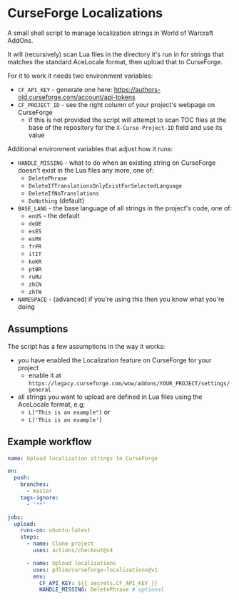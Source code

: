 # CurseForge Localizations

A small shell script to manage localization strings in World of Warcraft AddOns.

It will (recursively) scan Lua files in the directory it's run in for strings that matches the standard AceLocale format, then upload that to CurseForge.

For it to work it needs two environment variables:

- `CF_API_KEY` - generate one here: <https://authors-old.curseforge.com/account/api-tokens>
- `CF_PROJECT_ID` - see the right column of your project's webpage on CurseForge
  - if this is not provided the script will attempt to scan TOC files at the base of the repository for the `X-Curse-Project-ID` field and use its value

Additional environment variables that adjust how it runs:

- `HANDLE_MISSING` - what to do when an existing string on CurseForge doesn't exist in the Lua files any more, one of:
  - `DeletePhrase`
  - `DeleteIfTranslationsOnlyExistForSelectedLanguage`
  - `DeleteIfNoTranslations`
  - `DoNothing` (default)
- `BASE_LANG` - the base language of all strings in the project's code, one of:
  - `enUS` - the default
  - `deDE`
  - `esES`
  - `esMX`
  - `frFR`
  - `itIT`
  - `koKR`
  - `ptBR`
  - `ruRU`
  - `zhCN`
  - `zhTW`
- `NAMESPACE` - (advanced) if you're using this then you know what you're doing

## Assumptions

The script has a few assumptions in the way it works:

- you have enabled the Localization feature on CurseForge for your project
	- enable it at `https://legacy.curseforge.com/wow/addons/YOUR_PROJECT/settings/general`
- all strings you want to upload are defined in Lua files using the AceLocale format, e.g;
	- `L["This is an example"]` or
	- `L['This is an example']`

## Example workflow

```yaml
name: Upload localization strings to CurseForge

on:
  push:
    branches:
      - master
    tags-ignore:
      - '**'

jobs:
  upload:
    runs-on: ubuntu-latest
    steps:
      - name: Clone project
        uses: actions/checkout@v4

      - name: Upload localizations
        uses: p3lim/curseforge-localizations@v1
        env:
          CF_API_KEY: ${{ secrets.CF_API_KEY }}
          HANDLE_MISSING: DeletePhrase # optional
```
